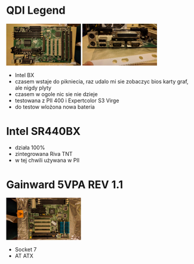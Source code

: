 # QDI Legend
<img src="/boards/qdi-legend-1.jpg" width="200"> <img src="/boards/qdi-legend-2.jpg" width="200">
* Intel BX
* czasem wstaje do pikniecia, raz udalo mi sie zobaczyc bios karty graf, ale nigdy plyty
* czasem w ogole nic sie nie dzieje
* testowana z PII 400 i Expertcolor S3 Virge
* do testow wlożona nowa bateria

# Intel SR440BX
* działa 100%
* zintegrowana Riva TNT
* w tej chwili używana w PII

# Gainward 5VPA REV 1.1
<img src="/boards/gainward-5vpa-1.jpg" width="200">

* Socket 7
* AT ATX
